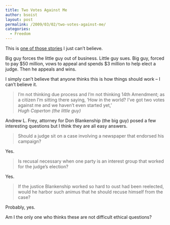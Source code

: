 ```yaml
---
title: Two Votes Against Me
author: bsoist
layout: post
permalink: /2009/03/02/two-votes-against-me/
categories:
  - Freedom
---
```

This is [one of those stories][1] I just can&#8217;t believe.

Big guy forces the little guy out of business. Little guy sues. Big guy, forced to pay $50 million, vows to appeal and spends $3 million to help elect a judge. Then he appeals and wins.

I simply can&#8217;t believe that anyone thinks this is how things should work &#8211; I can&#8217;t believe it.

> I&#8217;m not thinking due process and I&#8217;m not thinking 14th Amendment; as a citizen I&#8217;m sitting there saying, &#8216;How in the world? I&#8217;ve got two votes against me and we haven&#8217;t even started yet,&#8217;  
> <cite>Hugh Caperton (the little guy)</cite>

Andrew L. Frey, attorney for Don Blankenship (the big guy) posed a few interesting questions but I think they are all easy answers.

> Should a judge sit on a case involving a newspaper that endorsed his campaign?

Yes.

> Is recusal necessary when one party is an interest group that worked for the judge&#8217;s election?

Yes.

> If the justice Blankenship worked so hard to oust had been reelected, would he harbor such animus that he should recuse himself from the case?

Probably, yes.

Am I the only one who thinks these are not difficult ethical questions?

 [1]: http://www.washingtonpost.com/wp-dyn/content/article/2009/03/01/AR2009030102265.html?hpid=topnews